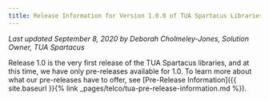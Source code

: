 ```yaml
---
title: Release Information for Version 1.0.0 of TUA Spartacus Libraries
---
```


*Last updated September 8, 2020 by Deborah Cholmeley-Jones, Solution Owner, TUA Spartacus*

Release 1.0 is the very first release of the TUA Spartacus libraries, and at this time, we have only pre-releases available for 1.0. To learn more about what our pre-releases have to offer, see [Pre-Release Information]({{ site.baseurl }}{% link _pages/telco/tua-pre-release-information.md %}).
